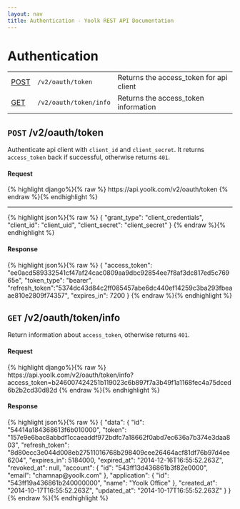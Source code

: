 ```yaml
---
layout: nav
title: Authentication - Yoolk REST API Documentation
---
```


<h1 class="page-header">Authentication</h1>

<table class="table table-bordered">
  <tr>
    <td class="request-method"><a href="#oauth_token">POST</a></td>
    <td><code>/v2/oauth/token</code></td>
    <td>Returns the access_token for api client</td>
  </tr>
  <tr>
    <td class="request-method"><a href="#token_info">GET</a></td>
    <td><code>/v2/oauth/token/info</code></td>
    <td>Returns the access_token information</td>
  </tr>
</table>

<h2 class="tags" id="oauth_token"><code>POST</code> /v2/oauth/token</h2>

Authenticate api client with `client_id` and `client_secret`. It returns `access_token` back if successful, otherwise returns `401`.

<div class="codehilite">
  <div class="codehilite-header">
    <h4>Request</h4>
  </div>
  <div class="codehilite-body">
{% highlight django%}{% raw %}
https://api.yoolk.com/v2/oauth/token
{% endraw %}{% endhighlight %}
  </div>
  <hr>
  <div class="codehilite-body">
{% highlight json%}{% raw %}
{
  "grant_type": "client_credentials",
  "client_id": "client_uid",
  "client_secret": "client_secret"
}
{% endraw %}{% endhighlight %}
  </div>
</div>

<div class="codehilite">
  <div class="codehilite-header">
    <h4>Response</h4>
  </div>
  <div class="codehilite-body">
{% highlight json%}{% raw %}
{
  "access_token": "ee0acd589332541cf47af24cac0809aa9dbc92854ee7f8af3dc817ed5c76965e",
  "token_type": "bearer",
  "refresh_token":"5374dc43d84c2ff085457abe6dc440ef14259c3ba293fbeaae810e2809f74357",
  "expires_in": 7200
}
{% endraw %}{% endhighlight %}
  </div>
</div>

<h2 class="tags" id="token_info"><code>GET</code> /v2/oauth/token/info</h2>

Return information about `access_token`, otherwise returns `401`.

<div class="codehilite">
  <div class="codehilite-header">
    <h4>Request</h4>
  </div>
  <div class="codehilite-body">
{% highlight django%}{% raw %}
https://api.yoolk.com/v2/oauth/token/info?access_token=b246007424251b119023c6b897f7a3b49f1a1168fec4a75dced6b2b2cd30d82d
{% endraw %}{% endhighlight %}
  </div>
</div>

<div class="codehilite">
  <div class="codehilite-header">
    <h4>Response</h4>
  </div>
  <div class="codehilite-body">
{% highlight json%}{% raw %}
{
  "data": {
    "id": "54414a184368613f6b010000",
    "token": "157e9e6bac8abbdf1ccaeaddf972bdfc7a18662f0abd7ec636a7b374e3daa803",
    "refresh_token": "8d80ecc3e044d008eb27511016768b298409cee26464acf81df76b97d4ee6204",
    "expires_in": 5184000,
    "expired_at": "2014-12-16T16:55:52.263Z",
    "revoked_at": null,
    "account": {
      "id": "543ff13d436861b3f82e0000",
      "email": "chamnap@yoolk.com"
    },
    "application": {
      "id": "543ff19a436861b240000000",
      "name": "Yoolk Office"
    },
    "created_at": "2014-10-17T16:55:52.263Z",
    "updated_at": "2014-10-17T16:55:52.263Z"
  }
}
{% endraw %}{% endhighlight %}
  </div>
</div>